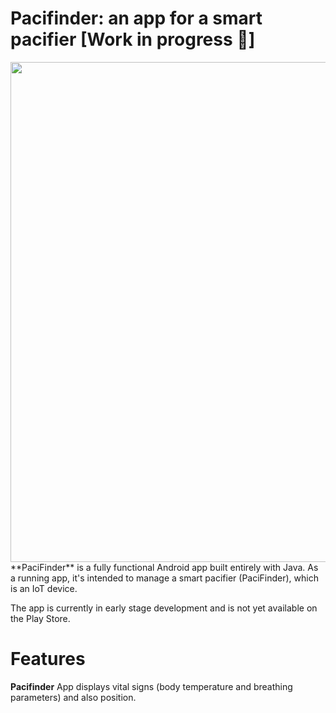 # Pacifinder: an app for a smart pacifier  [Work in progress 🚧]
<div id="header" align="center">
  <img src="https://user-images.githubusercontent.com/80783925/193468187-04a95666-53fb-4be1-83d6-85e520def458.png" width="800"/>
</div>
**PaciFinder** is a fully functional Android app built entirely with Java. As a running app, it's intended to manage a smart pacifier (PaciFinder), which is an IoT device.

The app is currently in early stage development and is not yet available on the Play Store.

# Features
**Pacifinder** App displays vital signs (body temperature and breathing parameters) and also position.
